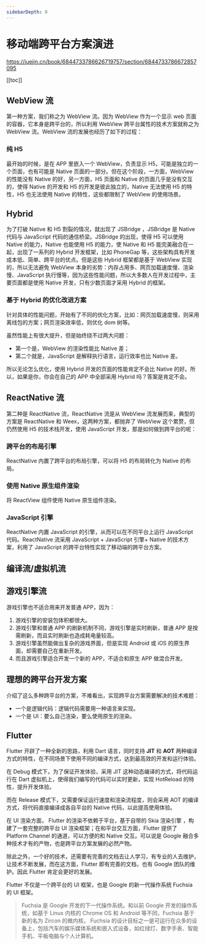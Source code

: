 ```yaml
---
sidebarDepth: 0
---
```


# 移动端跨平台方案演进

https://juejin.cn/book/6844733786626719757/section/6844733786672857095

[[toc]]

## WebView 流

第一种方案，我们称之为 WebView 流。因为 WebView 作为一个显示 web 页面的容器，它本身是跨平台的，所以利用 WebView 跨平台属性的技术方案就称之为 WebView 流。WebView 流的发展也经历了如下的过程：

### 纯 H5

最开始的时候，是在 APP 里嵌入一个 WebView，负责显示 H5，可能是独立的一个页面，也有可能是 Native 页面的一部分。但在这个阶段，一方面，WebView 的性能没有 Native 的好，另一方面，H5 页面和 Native 的页面几乎是没有交互的，使得 Native 的开发和 H5 的开发是彼此独立的，Native 无法使用 H5 的特性，H5 也无法使用 Native 的特性，这些都限制了 WebView 的使用场景。

## Hybrid

为了打破 Native 和 H5 割裂的情况，就出现了 JSBridge ，JSBridge 是 Native 代码与 JavaScript 代码的通信桥梁。JSBridge 的出现，使得 H5 可以使用 Native 的能力，Native 也能使用 H5 的能力，使 Native 和 H5 能完美融合在一起，出现了一系列的 Hybrid 开发框架，比如 PhoneGap 等，这些架构具有开发成本低、简单、跨平台的优点。但是这些 Hybrid 框架都是基于 WebView 实现的，所以无法避免 WebView 本身的劣势：内存占用多、网页加载速度慢、渲染慢、JavaScript 执行慢等，因为这些性能问题，所以大多数人在开发过程中，主要页面都是使用 Native 开发，只有少数页面才采用 Hybrid 的框架。

### 基于 Hybrid 的优化改进方案

针对具体的性能问题，开始有了不同的优化方案，比如：网页加载速度慢，则采用离线包的方案；网页渲染效率低，则优化 dom 树等。

虽然性能上有很大提升，但是始终绕不过两大问题：

- 第一个是，WebView 的渲染性能比 Native 差；
- 第二个就是，JavaScript 是解释执行语言，运行效率也比 Native 差。

所以无论怎么优化，使用 Hybrid 开发的页面的性能肯定不会比 Native 的好。所以，如果是你，你会在自己的 APP 中全部采用 Hybrid 吗？答案是肯定不会。

## ReactNative 流

第二种是 ReactNative 流，ReactNative 流是从 WebView 流发展而来，典型的方案是 ReactNative 和 Weex，这两种方案，都抛弃了 WebView 这个累赘，但仍然使用 H5 的技术栈开发，使用 JavaScript 开发，那是如何做到跨平台的呢：

### 跨平台的布局引擎

ReactNative 内置了跨平台的布局引擎，可以将 H5 的布局转化为 Native 的布局。

### 使用 Native 原生组件渲染

将 ReactView 组件使用 Native 原生组件渲染。

### JavaScript 引擎

ReactNative 内置 JavaScript 的引擎，从而可以在不同平台上运行 JavaScript 代码。ReactNative 流采用 JavaScript + JavaScript 引擎+ Native 的技术方案，利用了 JavaScript 的跨平台特性实现了移动端的跨平台方案。

## 编译流/虚拟机流

## 游戏引擎流

游戏引擎也不适合用来开发普通 APP，因为：

1. 游戏引擎的安装包体积都很大。
2. 游戏引擎和普通 APP 的刷新机制不同，游戏引擎是实时刷新，普通 APP 是按需刷新，而且实时刷新也造成耗电量较高。
3. 游戏引擎虽然能做出复杂的游戏界面，但是实现 Android 或 iOS 的原生界面，却需要自己在重新开发。
4. 而且游戏引擎适合开发一个新的 APP，不适合和原生 APP 做混合开发。

## 理想的跨平台开发方案

介绍了这么多种跨平台的方案，不难看出，实现跨平台方案需要解决的技术难题：

- 一个是逻辑代码：逻辑代码需要用一种语言来实现。
- 一个是 UI：要么自己渲染，要么使用原生的渲染。

## Flutter

Flutter 开辟了一种全新的思路，利用 Dart 语言，同时支持 **JIT** 和 **AOT** 两种编译方式的特性，在不同场景下使用不同的编译方式，达到最高效的开发和运行体验。

在 Debug 模式下，为了保证开发体验，采用 JIT 这种动态编译的方式，将代码运行在 Dart 虚拟机上，使得我们编写的代码可以实时更新，实现 HotReload 的特性，提升开发体验。

而在 Release 模式下，又需要保证运行速度和渲染流程度，则会采用 AOT 的编译方式，将代码直接编译成各自平台的 Native 代码，以此提高使用体验。

在 UI 渲染方面， Flutter 的渲染不依赖于平台，基于自带的 Skia 渲染引擎 ，构建了一套完整的跨平台 UI 渲染框架；在和平台交互方面，Flutter 提供了 Platform Channel 的通道，可以方便的和 Native 交互。可以说是 Google 融合多种技术才有的产物，也是跨平台方案发展的必然产物。

除此之外，一个好的技术，还需要有完善的文档去让人学习，有专业的人去维护，让技术不断发展，而在这方面，Flutter 即有完善的文档，也有 Google 团队的维护。因此 Flutter 肯定会更好的发展。

Flutter 不仅是一个跨平台的 UI 框架，也是 Google 的新一代操作系统 Fuchsia 的 UI 框架。

> Fuchsia 是 Google 开发的下一代操作系统。和以前 Google 开发的操作系统，如基于 Linux 内核的 Chrome OS 和 Android 等不同，Fuchsia 基于新的名为 Zircon 的微内核， Fuchsia 的设计目标之一是可运行在众多的设备上，包括汽车的娱乐媒体系统和嵌入式设备，如红绿灯、数字手表、智能手机、平板电脑与个人计算机。